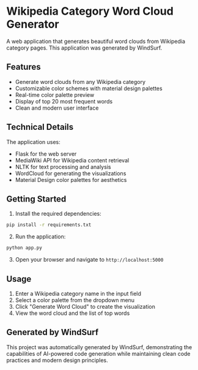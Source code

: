 # Wikipedia Category Word Cloud Generator

A web application that generates beautiful word clouds from Wikipedia category pages. This application was generated by WindSurf.

## Features

- Generate word clouds from any Wikipedia category
- Customizable color schemes with material design palettes
- Real-time color palette preview
- Display of top 20 most frequent words
- Clean and modern user interface

## Technical Details

The application uses:
- Flask for the web server
- MediaWiki API for Wikipedia content retrieval
- NLTK for text processing and analysis
- WordCloud for generating the visualizations
- Material Design color palettes for aesthetics

## Getting Started

1. Install the required dependencies:
```bash
pip install -r requirements.txt
```

2. Run the application:
```bash
python app.py
```

3. Open your browser and navigate to `http://localhost:5000`

## Usage

1. Enter a Wikipedia category name in the input field
2. Select a color palette from the dropdown menu
3. Click "Generate Word Cloud" to create the visualization
4. View the word cloud and the list of top words

## Generated by WindSurf

This project was automatically generated by WindSurf, demonstrating the capabilities of AI-powered code generation while maintaining clean code practices and modern design principles.
